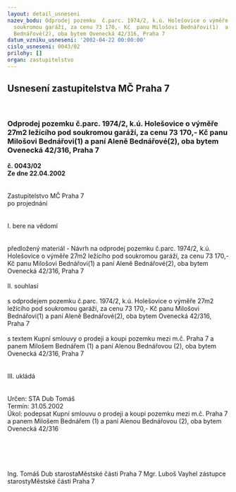 ```yaml
---
layout: detail_usneseni
nazev_bodu: Odprodej pozemku  č.parc. 1974/2, k.ú. Holešovice o výměře 27m2 ležícího  pod
  soukromou garáží, za cenu 73 170,- Kč  panu Milošovi Bednářovi(1)  a paní Aleně
  Bednářové(2), oba bytem Ovenecká 42/316, Praha 7
datum_vzniku_usneseni: '2002-04-22 00:00:00'
cislo_usneseni: 0043/02
prilohy: []
organ: zastupitelstvo
---
```

<div id="ucUsn_pList" class="usn">
	<span><h2>Usnesení zastupitelstva MČ Praha 7 </h2>
<br></span><div class="standBody">
<span><h3>Odprodej pozemku  č.parc. 1974/2, k.ú. Holešovice o výměře 27m2 ležícího  pod soukromou garáží, za cenu 73 170,- Kč  panu Milošovi Bednářovi(1)  a paní Aleně Bednářové(2), oba bytem Ovenecká 42/316, Praha 7</h3></span><div class="center">
		<strong>č. 0043/02</strong><br>
	</div>
<div class="center">
		<strong>Ze dne 22.04.2002</strong><br><br>
	</div>
<br>Zastupitelstvo MČ Praha 7<br>po projednání<br><br><br>I.	bere na vědomí<br><br> <br>předložený materiál - Návrh na  odprodej pozemku  č.parc. 1974/2, k.ú. Holešovice o výměře 27m2 ležícího  pod soukromou garáží, za cenu 73 170,- Kč  panu Milošovi Bednářovi(1)  a paní Aleně Bednářové(2), oba bytem Ovenecká 42/316, Praha 7 <br><br>II.	souhlasí <br><br>s  odprodejem pozemku  č.parc. 1974/2, k.ú. Holešovice o výměře 27m2 ležícího  pod soukromou garáží, za cenu 73 170,- Kč  panu Milošovi Bednářovi(1)  a paní Aleně Bednářové(2), oba bytem Ovenecká 42/316, Praha 7<br><br>s textem Kupní smlouvy o prodeji a koupi pozemku mezi m.č. Praha 7 a panem Milošem Bednářem (1) a paní Alenou Bednářovou (2), oba bytem Ovenecká 42/316, Praha 7			<br><br><br>III.	ukládá <br><br> <br>Určen:	STA Dub Tomáš<br>Termín: 31.05.2002<br>Úkol:	podepsat  Kupní smlouvu o prodeji a koupi pozemku  mezi m.č. Praha 7 a panem Milošem Bednářem (1) a paní Alenou Bednářovou (2), oba bytem Ovenecká 42/316<br> <br>		<br><br> <br>	<br>Ing. Tomáš Dub starostaMěstské části Praha 7	Mgr. Luboš Vayhel zástupce starostyMěstské části Praha 7<br>	<br><br>
</div>
</div>